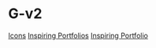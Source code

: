# G-v2

[Icons](https://devicon.dev/)
[Inspiring Portfolios](https://github.com/emmabostian/developer-portfolios?tab=readme-ov-file)
[Inspiring Portfolio](https://anuraghazra.dev)
 

